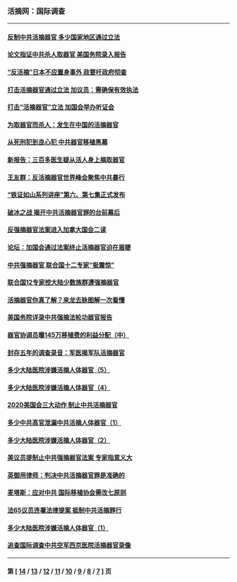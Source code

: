 ### 活摘网：国际调查
---
#### [反制中共活摘器官 多少国家地区通过立法](../../pages/nf5947/n14009863.md?06210430) 
#### [论文指证中共杀人取器官 美国务院录入报告](../../pages/nf5947/n13999890.md?06210430) 
#### [“反活摘”日本不应置身事外 政要吁政府彻查](../../pages/nf5947/n13971188.md?06210430) 
#### [打击活摘器官通过立法 加议员：需确保有效执法](../../pages/nf5947/n13886356.md?06210430) 
#### [打击“活摘器官”立法 加国会举办听证会](../../pages/nf5947/n13869362.md?06210430) 
#### [为取器官而杀人：发生在中国的活摘器官](../../pages/nf5947/n13794731.md?06210430) 
#### [从死刑犯到良心犯 中共器官移植黑幕](../../pages/nf5947/n13764669.md?06210430) 
#### [新报告：三百多医生疑从活人身上摘取器官](../../pages/nf5947/n13703044.md?06210430) 
#### [王友群：反活摘器官世界峰会聚焦中共暴行](../../pages/nf5947/n13250738.md?06210430) 
#### [“铁证如山系列讲座”第六、第七集正式发布](../../pages/nf5947/n13106287.md?06210430) 
#### [破冰之战 揭开中共活摘器官罪的台前幕后](../../pages/nf5947/n13082457.md?06210430) 
#### [反强摘器官法案进入加拿大国会二读](../../pages/nf5947/n13033450.md?06210430) 
#### [论坛：加国会通过法案终止活摘器官迫在眉睫](../../pages/nf5947/n13029839.md?06210430) 
#### [中共强摘器官 联合国十二专家“极震惊”](../../pages/nf5947/n13024313.md?06210430) 
#### [联合国12专家控大陆少数族群遭强摘器官](../../pages/nf5947/n13023877.md?06210430) 
#### [活摘器官你真了解？来龙去脉图解一次看懂](../../pages/nf5947/n13013820.md?06210430) 
#### [美国务院详录中共强摘法轮功器官报告](../../pages/nf5947/n12944519.md?06210430) 
#### [器官协调员曝145万移植费的利益分配（中）](../../pages/nf5947/n12894547.md?06210430) 
#### [封存五年的调查录音：军医揭军队活摘器官](../../pages/nf5947/n12798692.md?06210430) 
#### [多少大陆医院涉嫌活摘人体器官（5）](../../pages/nf5947/n12768383.md?06210430) 
#### [多少大陆医院涉嫌活摘人体器官（4）](../../pages/nf5947/n12664434.md?06210430) 
#### [2020美国会三大动作 制止中共活摘器官](../../pages/nf5947/n12682004.md?06210430) 
#### [多少中共高官泄漏中共活摘人体器官（1）](../../pages/nf5947/n12671234.md?06210430) 
#### [多少大陆医院涉嫌活摘人体器官（2）](../../pages/nf5947/n12655589.md?06210430) 
#### [美议员提制止中共强摘器官法案 专家指意义大](../../pages/nf5947/n12630561.md?06210430) 
#### [英御用律师：判决中共活摘器官罪是准确的](../../pages/nf5947/n12580740.md?06210430) 
#### [麦塔斯：应对中共 国际移植协会需改七原则](../../pages/nf5947/n12514711.md?06210430) 
#### [法65议员连署法律提案 抵制中共活摘罪行](../../pages/nf5947/n12437047.md?06210430) 
#### [多少大陆医院涉嫌活摘人体器官（1）](../../pages/nf5947/n12414284.md?06210430) 
#### [追查国际调查中共空军西京医院活摘器官录像](../../pages/nf5947/n12348837.md?06210430) 

---
#### 第 [ [14](./14.md?06210430) / [13](./13.md?06210430) / [12](./12.md?06210430) / [11](./11.md?06210430) / [10](./10.md?06210430) / [9](./9.md?06210430) / [8](./8.md?06210430) / [7](./7.md?06210430) ] 页
